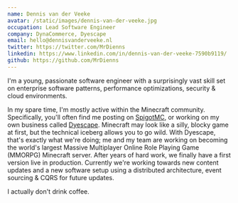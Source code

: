 ```yaml
---
name: Dennis van der Veeke
avatar: /static/images/dennis-van-der-veeke.jpg
occupation: Lead Software Engineer
company: DynaCommerce, Dyescape
email: hello@dennisvanderveeke.nl
twitter: https://twitter.com/MrDienns
linkedin: https://www.linkedin.com/in/dennis-van-der-veeke-7590b9119/
github: https://github.com/MrDienns
---
```


I'm a young, passionate software engineer with a surprisingly vast skill set on enterprise software patterns,
performance optimizations, security & cloud environments.

In my spare time, I'm mostly active within the Minecraft community. Specifically, you'll often find me posting on
[SpigotMC](https://www.spigotmc.org/members/mrdienns.35704/), or working on my own business called
[Dyescape](https://dyescape.com). Minecraft may look like a silly, blocky game at first, but the technical iceberg
allows you to go wild. With Dyescape, that's exactly what we're doing; me and my team are working on becoming the
world's largest Massive Multiplayer Online Role Playing Game (MMORPG) Minecraft server. After years of hard work, we
finally have a first version live in production. Currently we're working towards new content updates and a new software
setup using a distributed architecture, event sourcing & CQRS for future updates.

I actually don't drink coffee.
